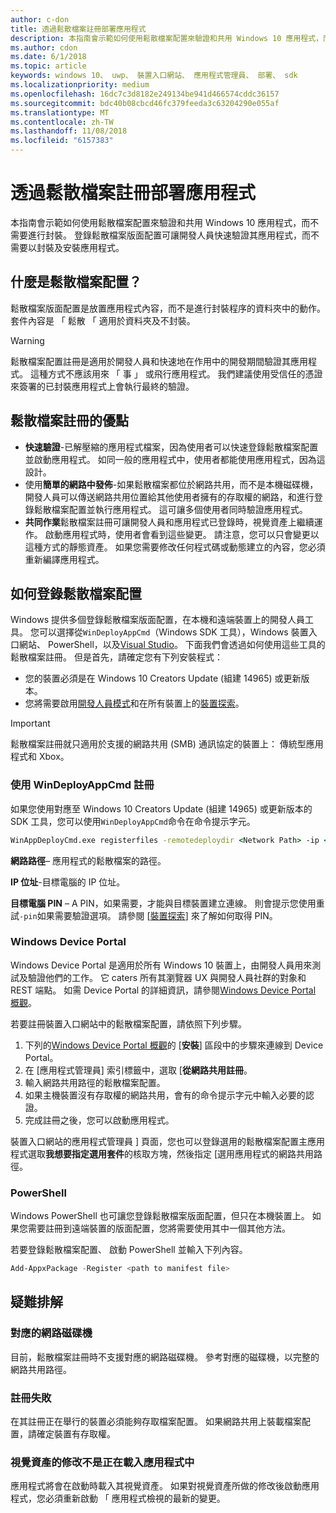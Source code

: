 ```yaml
---
author: c-don
title: 透過鬆散檔案註冊部署應用程式
description: 本指南會示範如何使用鬆散檔案配置來驗證和共用 Windows 10 應用程式，而不需要進行封裝。
ms.author: cdon
ms.date: 6/1/2018
ms.topic: article
keywords: windows 10、 uwp、 裝置入口網站、 應用程式管理員、 部署、 sdk
ms.localizationpriority: medium
ms.openlocfilehash: 16dc7c3d8182e249134be941d466574cddc36157
ms.sourcegitcommit: bdc40b08cbcd46fc379feeda3c63204290e055af
ms.translationtype: MT
ms.contentlocale: zh-TW
ms.lasthandoff: 11/08/2018
ms.locfileid: "6157383"
---
```

# <a name="deploy-an-app-through-loose-file-registration"></a>透過鬆散檔案註冊部署應用程式 

本指南會示範如何使用鬆散檔案配置來驗證和共用 Windows 10 應用程式，而不需要進行封裝。 登錄鬆散檔案版面配置可讓開發人員快速驗證其應用程式，而不需要以封裝及安裝應用程式。 

## <a name="what-is-a-loose-file-layout"></a>什麼是鬆散檔案配置？

鬆散檔案版面配置是放置應用程式內容，而不是進行封裝程序的資料夾中的動作。 套件內容是 「 鬆散 「 適用於資料夾及不封裝。 

> [!WARNING]
> 鬆散檔案配置註冊是適用於開發人員和快速地在作用中的開發期間驗證其應用程式。 這種方式不應該用來 「 事 」 或飛行應用程式。 我們建議使用受信任的憑證來簽署的已封裝應用程式上會執行最終的驗證。 

## <a name="advantages-of-loose-file-registration"></a>鬆散檔案註冊的優點

- **快速驗證**-已解壓縮的應用程式檔案，因為使用者可以快速登錄鬆散檔案配置並啟動應用程式。 如同一般的應用程式中，使用者都能使用應用程式，因為這設計。 
- 使用**簡單的網路中發佈**-如果鬆散檔案都位於網路共用，而不是本機磁碟機，開發人員可以傳送網路共用位置給其他使用者擁有的存取權的網路，和進行登錄鬆散檔案配置並執行應用程式。 這可讓多個使用者同時驗證應用程式。 
- **共同作業**鬆散檔案註冊可讓開發人員和應用程式已登錄時，視覺資產上繼續運作。 啟動應用程式時，使用者會看到這些變更。 請注意，您可以只會變更以這種方式的靜態資產。 如果您需要修改任何程式碼或動態建立的內容，您必須重新編譯應用程式。

## <a name="how-to-register-a-loose-file-layout"></a>如何登錄鬆散檔案配置

Windows 提供多個登錄鬆散檔案版面配置，在本機和遠端裝置上的開發人員工具。 您可以選擇從`WinDeployAppCmd`（Windows SDK 工具），Windows 裝置入口網站、 PowerShell，以及[Visual Studio](https://docs.microsoft.com/windows/uwp/debug-test-perf/deploying-and-debugging-uwp-apps#register-layout-from-network)。 下面我們會透過如何使用這些工具的鬆散檔案註冊。 但是首先，請確定您有下列安裝程式：

- 您的裝置必須是在 Windows 10 Creators Update (組建 14965) 或更新版本。
- 您將需要啟用[開發人員模式](https://msdn.microsoft.com/windows/uwp/get-started/enable-your-device-for-development)和在所有裝置上的[裝置探索](https://docs.microsoft.com/en-us/windows/uwp/get-started/enable-your-device-for-development#device-discovery)。

> [!IMPORTANT]
> 鬆散檔案註冊就只適用於支援的網路共用 (SMB) 通訊協定的裝置上： 傳統型應用程式和 Xbox。 

### <a name="register-with-windeployappcmd"></a>使用 WinDeployAppCmd 註冊

如果您使用對應至 Windows 10 Creators Update (組建 14965) 或更新版本的 SDK 工具，您可以使用`WinDeployAppCmd`命令在命令提示字元。

```cmd
WinAppDeployCmd.exe registerfiles -remotedeploydir <Network Path> -ip <IP Address> -pin <target machine PIN>
```

**網路路徑**– 應用程式的鬆散檔案的路徑。

**IP 位址**-目標電腦的 IP 位址。

**目標電腦 PIN** – A PIN，如果需要，才能與目標裝置建立連線。 則會提示您使用重試`-pin`如果需要驗證選項。 請參閱 [[裝置探索](https://docs.microsoft.com/windows/uwp/get-started/enable-your-device-for-development#device-discovery)\] 來了解如何取得 PIN。

### <a name="windows-device-portal"></a>Windows Device Portal

Windows Device Portal 是適用於所有 Windows 10 裝置上，由開發人員用來測試及驗證他們的工作。 它 caters 所有其瀏覽器 UX 與開發人員社群的對象和 REST 端點。 如需 Device Portal 的詳細資訊，請參閱[Windows Device Portal 概觀](device-portal.md)。

若要註冊裝置入口網站中的鬆散檔案配置，請依照下列步驟。

1. 下列的[Windows Device Portal 概觀](device-portal.md)的 [**安裝**] 區段中的步驟來連線到 Device Portal。
1. 在 [應用程式管理員] 索引標籤中，選取 [**從網路共用註冊**。
1. 輸入網路共用路徑的鬆散檔案配置。 
1. 如果主機裝置沒有存取權的網路共用，會有的命令提示字元中輸入必要的認證。
1. 完成註冊之後，您可以啟動應用程式。

裝置入口網站的應用程式管理員 \] 頁面，您也可以登錄選用的鬆散檔案配置主應用程式選取**我想要指定選用套件**的核取方塊，然後指定 [選用應用程式的網路共用路徑。 

### <a name="powershell"></a>PowerShell 

Windows PowerShell 也可讓您登錄鬆散檔案版面配置，但只在本機裝置上。 如果您需要註冊到遠端裝置的版面配置，您將需要使用其中一個其他方法。 

若要登錄鬆散檔案配置、 啟動 PowerShell 並輸入下列內容。

```PowerShell
Add-AppxPackage -Register <path to manifest file>
```

## <a name="troubleshooting"></a>疑難排解

### <a name="mapped-network-drives"></a>對應的網路磁碟機
目前，鬆散檔案註冊時不支援對應的網路磁碟機。 參考對應的磁碟機，以完整的網路共用路徑。

### <a name="registration-failure"></a>註冊失敗
在其註冊正在舉行的裝置必須能夠存取檔案配置。 如果網路共用上裝載檔案配置，請確定裝置有存取權。 

### <a name="modifications-to-visual-assets-arent-being-loaded-in-the-app"></a>視覺資產的修改不是正在載入應用程式中 
應用程式將會在啟動時載入其視覺資產。 如果對視覺資產所做的修改後啟動應用程式，您必須重新啟動 「 應用程式檢視的最新的變更。